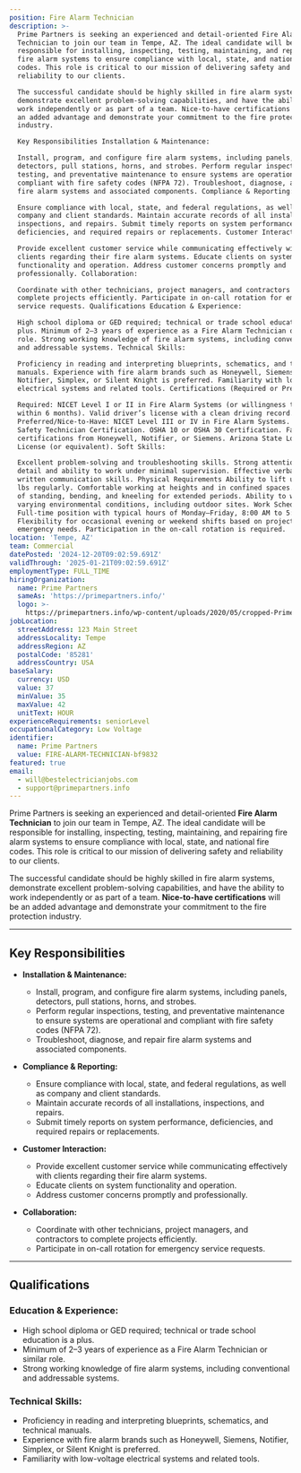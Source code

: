 ```yaml
---
position: Fire Alarm Technician
description: >-
  Prime Partners is seeking an experienced and detail-oriented Fire Alarm
  Technician to join our team in Tempe, AZ. The ideal candidate will be
  responsible for installing, inspecting, testing, maintaining, and repairing
  fire alarm systems to ensure compliance with local, state, and national fire
  codes. This role is critical to our mission of delivering safety and
  reliability to our clients.

  The successful candidate should be highly skilled in fire alarm systems,
  demonstrate excellent problem-solving capabilities, and have the ability to
  work independently or as part of a team. Nice-to-have certifications will be
  an added advantage and demonstrate your commitment to the fire protection
  industry.

  Key Responsibilities Installation & Maintenance:

  Install, program, and configure fire alarm systems, including panels,
  detectors, pull stations, horns, and strobes. Perform regular inspections,
  testing, and preventative maintenance to ensure systems are operational and
  compliant with fire safety codes (NFPA 72). Troubleshoot, diagnose, and repair
  fire alarm systems and associated components. Compliance & Reporting:

  Ensure compliance with local, state, and federal regulations, as well as
  company and client standards. Maintain accurate records of all installations,
  inspections, and repairs. Submit timely reports on system performance,
  deficiencies, and required repairs or replacements. Customer Interaction:

  Provide excellent customer service while communicating effectively with
  clients regarding their fire alarm systems. Educate clients on system
  functionality and operation. Address customer concerns promptly and
  professionally. Collaboration:

  Coordinate with other technicians, project managers, and contractors to
  complete projects efficiently. Participate in on-call rotation for emergency
  service requests. Qualifications Education & Experience:

  High school diploma or GED required; technical or trade school education is a
  plus. Minimum of 2–3 years of experience as a Fire Alarm Technician or similar
  role. Strong working knowledge of fire alarm systems, including conventional
  and addressable systems. Technical Skills:

  Proficiency in reading and interpreting blueprints, schematics, and technical
  manuals. Experience with fire alarm brands such as Honeywell, Siemens,
  Notifier, Simplex, or Silent Knight is preferred. Familiarity with low-voltage
  electrical systems and related tools. Certifications (Required or Preferred):

  Required: NICET Level I or II in Fire Alarm Systems (or willingness to obtain
  within 6 months). Valid driver’s license with a clean driving record.
  Preferred/Nice-to-Have: NICET Level III or IV in Fire Alarm Systems. Fire/Life
  Safety Technician Certification. OSHA 10 or OSHA 30 Certification. Factory
  certifications from Honeywell, Notifier, or Siemens. Arizona State Low Voltage
  License (or equivalent). Soft Skills:

  Excellent problem-solving and troubleshooting skills. Strong attention to
  detail and ability to work under minimal supervision. Effective verbal and
  written communication skills. Physical Requirements Ability to lift up to 50
  lbs regularly. Comfortable working at heights and in confined spaces. Capable
  of standing, bending, and kneeling for extended periods. Ability to work in
  varying environmental conditions, including outdoor sites. Work Schedule
  Full-time position with typical hours of Monday–Friday, 8:00 AM to 5:00 PM.
  Flexibility for occasional evening or weekend shifts based on project or
  emergency needs. Participation in the on-call rotation is required.
location: 'Tempe, AZ'
team: Commercial
datePosted: '2024-12-20T09:02:59.691Z'
validThrough: '2025-01-21T09:02:59.691Z'
employmentType: FULL_TIME
hiringOrganization:
  name: Prime Partners
  sameAs: 'https://primepartners.info/'
  logo: >-
    https://primepartners.info/wp-content/uploads/2020/05/cropped-Prime-Partners-Logo-NO-BG-1-1.png
jobLocation:
  streetAddress: 123 Main Street
  addressLocality: Tempe
  addressRegion: AZ
  postalCode: '85281'
  addressCountry: USA
baseSalary:
  currency: USD
  value: 37
  minValue: 35
  maxValue: 42
  unitText: HOUR
experienceRequirements: seniorLevel
occupationalCategory: Low Voltage
identifier:
  name: Prime Partners
  value: FIRE-ALARM-TECHNICIAN-bf9832
featured: true
email:
  - will@bestelectricianjobs.com
  - support@primepartners.info
---
```


Prime Partners is seeking an experienced and detail-oriented **Fire Alarm Technician** to join our team in Tempe, AZ. The ideal candidate will be responsible for installing, inspecting, testing, maintaining, and repairing fire alarm systems to ensure compliance with local, state, and national fire codes. This role is critical to our mission of delivering safety and reliability to our clients.

The successful candidate should be highly skilled in fire alarm systems, demonstrate excellent problem-solving capabilities, and have the ability to work independently or as part of a team. **Nice-to-have certifications** will be an added advantage and demonstrate your commitment to the fire protection industry.

---

## Key Responsibilities  
- **Installation & Maintenance:**
  - Install, program, and configure fire alarm systems, including panels, detectors, pull stations, horns, and strobes.
  - Perform regular inspections, testing, and preventative maintenance to ensure systems are operational and compliant with fire safety codes (NFPA 72).
  - Troubleshoot, diagnose, and repair fire alarm systems and associated components.

- **Compliance & Reporting:**
  - Ensure compliance with local, state, and federal regulations, as well as company and client standards.
  - Maintain accurate records of all installations, inspections, and repairs.
  - Submit timely reports on system performance, deficiencies, and required repairs or replacements.

- **Customer Interaction:**
  - Provide excellent customer service while communicating effectively with clients regarding their fire alarm systems.
  - Educate clients on system functionality and operation.
  - Address customer concerns promptly and professionally.

- **Collaboration:**
  - Coordinate with other technicians, project managers, and contractors to complete projects efficiently.
  - Participate in on-call rotation for emergency service requests.

---

## Qualifications  
### Education & Experience:  
- High school diploma or GED required; technical or trade school education is a plus.  
- Minimum of 2–3 years of experience as a Fire Alarm Technician or similar role.  
- Strong working knowledge of fire alarm systems, including conventional and addressable systems.  

### Technical Skills:  
- Proficiency in reading and interpreting blueprints, schematics, and technical manuals.  
- Experience with fire alarm brands such as Honeywell, Siemens, Notifier, Simplex, or Silent Knight is preferred.  
- Familiarity with low-voltage electrical systems and related tools.  
